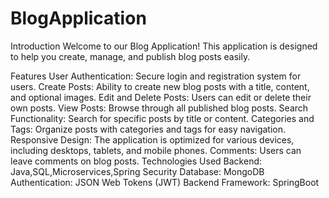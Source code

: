 # BlogApplication
Introduction
Welcome to our Blog Application! This application is designed to help you create, manage, and publish blog posts easily.

Features
User Authentication: Secure login and registration system for users.
Create Posts: Ability to create new blog posts with a title, content, and optional images.
Edit and Delete Posts: Users can edit or delete their own posts.
View Posts: Browse through all published blog posts.
Search Functionality: Search for specific posts by title or content.
Categories and Tags: Organize posts with categories and tags for easy navigation.
Responsive Design: The application is optimized for various devices, including desktops, tablets, and mobile phones.
Comments: Users can leave comments on blog posts.
Technologies Used
Backend: Java,SQL,Microservices,Spring Security
Database: MongoDB
Authentication: JSON Web Tokens (JWT)
Backend Framework: SpringBoot
